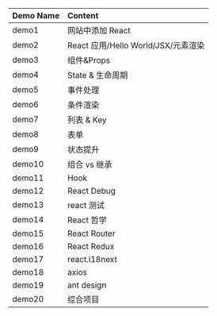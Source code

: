 | Demo Name | Content |
| -------- | :------ |
| demo1	| 网站中添加 React |
| demo2	| React 应用/Hello World/JSX/元素渲染 |
| demo3	| 组件&Props |
| demo4	| State & 生命周期 |
| demo5	| 事件处理 |
| demo6	| 条件渲染 |
| demo7	| 列表 & Key |
| demo8	| 表单 |
| demo9	| 状态提升 |
| demo10	| 组合 vs 继承 |
| demo11	| Hook |
| demo12	| React Debug |
| demo13	| react 测试 |
| demo14	| React 哲学 |
| demo15	| React Router |
| demo16	| React Redux |
| demo17	| react.i18next |
| demo18	| axios |
| demo19	| ant design |
| demo20	| 综合项目 |

